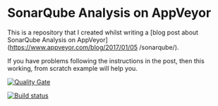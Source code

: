 # SonarQube Analysis on AppVeyor

This is a repository that I created whilst writing a [blog post about SonarQube Analysis on AppVeyor](https://www.appveyor.com/blog/2017/01/05	/sonarqube/). 

If you have problems following the instructions in the post, then this working, from scratch example will help you.

[![Quality Gate](https://sonarqube.com/api/badges/gate?key=SonarQubeNemoOnAppveyor)](https://sonarqube.com/dashboard/index/SonarQubeNemoOnAppveyor)

[![Build status](https://ci.appveyor.com/api/projects/status/kh4kk7epgu7phh31?svg=true)](https://ci.appveyor.com/project/ceddlyburge/sonarqube-nemo-on-appveyor)

